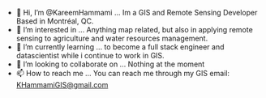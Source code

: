 - 👋 Hi, I’m @KareemHammami ... Im a GIS and Remote Sensing Developer Based in Montréal, QC.
- 👀 I’m interested in ... Anything map related, but also in applying remote sensing to agriculture and water resources management.
- 🌱 I’m currently learning ... to become a full stack engineer and datascientist while i continue to work in GIS.
- 💞️ I’m looking to collaborate on ... Nothing at the moment
- 📫 How to reach me ... You can reach me through my GIS email: KHammamiGIS@gmail.com

<!---
KareemHammami/KareemHammami is a ✨ special ✨ repository because its `README.md` (this file) appears on your GitHub profile.
You can click the Preview link to take a look at your changes.
--->

